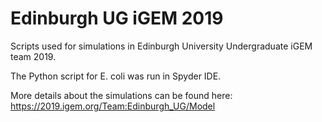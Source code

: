 # Edinburgh UG iGEM 2019
Scripts used for simulations in Edinburgh University Undergraduate iGEM team 2019.

The Python script for E. coli was run in Spyder IDE.

More details about the simulations can be found here: https://2019.igem.org/Team:Edinburgh_UG/Model
